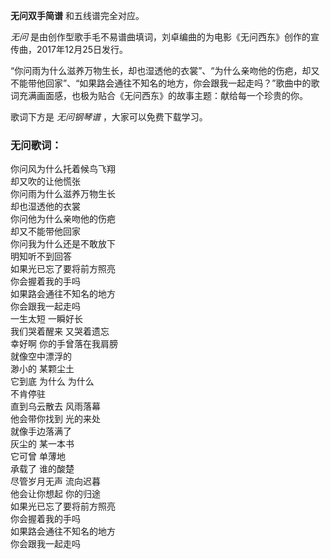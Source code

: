 

**无问双手简谱** 和五线谱完全对应。

_无问_ 是由创作型歌手毛不易谱曲填词，刘卓编曲的为电影《无问西东》创作的宣传曲，2017年12月25日发行。

“你问雨为什么滋养万物生长，却也湿透他的衣裳”、“为什么亲吻他的伤疤，却又不能带他回家”、“如果路会通往不知名的地方，你会跟我一起走吗？”歌曲中的歌词充满画面感，也极为贴合《无问西东》的故事主题：献给每一个珍贵的你。

歌词下方是 _无问钢琴谱_ ，大家可以免费下载学习。

### 无问歌词：

你问风为什么托着候鸟飞翔  
却又吹的让他慌张  
你问雨为什么滋养万物生长  
却也湿透他的衣裳  
你问他为什么亲吻他的伤疤  
却又不能带他回家  
你问我为什么还是不敢放下  
明知听不到回答  
如果光已忘了要将前方照亮  
你会握着我的手吗  
如果路会通往不知名的地方  
你会跟我一起走吗  
一生太短 一瞬好长  
我们哭着醒来 又哭着遗忘  
幸好啊 你的手曾落在我肩膀  
就像空中漂浮的  
渺小的 某颗尘土  
它到底 为什么 为什么  
不肯停驻  
直到乌云散去 风雨落幕  
他会带你找到 光的来处  
就像手边落满了  
灰尘的 某一本书  
它可曾 单薄地  
承载了 谁的酸楚  
尽管岁月无声 流向迟暮  
他会让你想起 你的归途  
如果光已忘了要将前方照亮  
你会握着我的手吗  
如果路会通往不知名的地方  
你会跟我一起走吗

